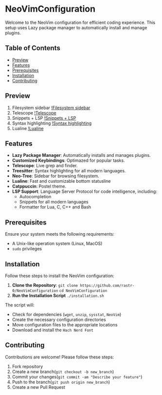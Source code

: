 # NeoVimConfiguration
Welcome to the NeoVim configuration for efficient coding experience. This setup uses Lazy package manager to automatically install and manage plugins.

## Table of Contents

- [Preview](#preview)
- [Features](#features)
- [Prerequisites](#prerequisites)
- [Installation](#installation)
- [Contributing](#contributing)

## Preview

1. Filesystem sidebar
[!Filesystem sidebar](screenshots/FileSystem_sidebar.jpg)
2. Telescope
[!Telescope](screenshots/Telescope.jpg)
3. Snippets + LSP
[!Snippets + LSP](screenshots/Snippets_and_LSP.jpg)
4. Syntax highlighting
[!Syntax highlighting](screenshots/Syntax_highlighting.jpg)
5. Lualine
[!Lualine](screenshots/Lualine.png)

## Features

- **Lazy Package Manager**: Automatically installs and manages plugins.
- **Customized Keybindings**: Optimazed for popular tasks.
- **Telescope**: Live grep and finder.
- **Treesitter**: Syntax highlighting for all modern languages.
- **Neo-Tree**: Sidebar for browsing filesystem.
- **Lualine**: Fast and customizable bottom statusline
- **Catppuccin**: Postel theme.
- **LSP Support**: Language Server Protocol for code intelligence, including:
  * Autocompletion
  * Snippets for all modern languages
  * Formatter for Lua, C, C++ and Bash

## Prerequisites

Ensure your system meets the following requirements:

- A Unix-like operation system (Linux, MacOS)
- `sudo` privileges

## Installation

Follow these steps to install the NeoVim configuration:

1. **Clone the Repository**:
   `git clone https://github.com/rastr-0/NeoVimConfiguration`
   `cd NeoVimConfiguration`
2. **Run the Installation Script**
  `./installation.sh`

The script will:
- Check for dependencies (`wget`, `unzip`, `sysstat`, `NeoVim`)
- Create the necessary configuration directories
- Move configuration files to the appropriate locations
- Download and install the `Hach Nerd Font`

## Contributing
Contributions are welcome! Please follow these steps:
1. Fork repository
2. Create a new branch(`git checkout -b new_branch`)
3. Commit your changes(`git commit -am "Describe your feature"`)
4. Push to the branch(`git push origin new_branch`)
5. Create a new Pull Request
